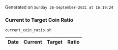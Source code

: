 Generated on `Sunday 26-September-2021 at 16:19:24`

### Current to Target Coin Ratio
`current_coin_ratio.sh`

Date|Current|Target|Ratio
---|---|---|---
